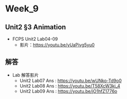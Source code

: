 # Week_9

## Unit2 §3 Animation
   * FCPS Unit2 Lab04-09
      * 影片：https://youtu.be/yUaPivg5yu0

## 解答
  * Lab 解答影片
      * Unit2 Lab07 Ans : https://youtu.be/wUNko-Td9o0
      * Unit2 Lab08 Ans : https://youtu.be/T58XcW3kj_4
      * Unit2 Lab09 Ans : https://youtu.be/jO1hfZ1776o
